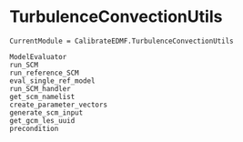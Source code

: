 # TurbulenceConvectionUtils

```@meta
CurrentModule = CalibrateEDMF.TurbulenceConvectionUtils
```

```@docs
ModelEvaluator
run_SCM
run_reference_SCM
eval_single_ref_model
run_SCM_handler
get_scm_namelist
create_parameter_vectors
generate_scm_input
get_gcm_les_uuid
precondition
```